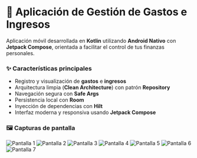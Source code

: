 # 📱 Aplicación de Gestión de Gastos e Ingresos

Aplicación móvil desarrollada en **Kotlin** utilizando **Android Nativo** con **Jetpack Compose**, orientada a facilitar el control de tus finanzas personales.

### ✨ Características principales

* Registro y visualización de **gastos** e **ingresos**
* Arquitectura limpia (**Clean Architecture**) con patrón **Repository**
* Navegación segura con **Safe Args**
* Persistencia local con **Room**
* Inyección de dependencias con **Hilt**
* Interfaz moderna y responsiva usando **Jetpack Compose**

### 🖼️ Capturas de pantalla

![Pantalla 1](/images/1.png)
![Pantalla 2](/images/2.png)
![Pantalla 3](/images/3.png)
![Pantalla 4](/images/4.png)
![Pantalla 5](/images/5.png)
![Pantalla 6](/images/6.png)
![Pantalla 7](/images/7.png)
